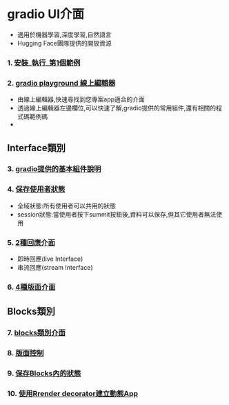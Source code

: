 # gradio UI介面
- 適用於機器學習,深度學習,自然語言
- Hugging Face團隊提供的開放資源

### 1. [安裝_執行_第1個範例](./quickstart)

### 2. [gradio playground 線上編輯器](https://www.gradio.app/playground)

- 由線上編輯器,快速尋找到您專案app適合的介面
- 透過線上編輯器左邊欄位,可以快速了解,gradio提供的常用組件,還有相關的程式碼範例碼
- 
## Interface類別

### 3. [gradio提供的基本組件說明](https://www.gradio.app/docs/gradio/interface)

### 4. [保存使用者狀態](./interface_state)
- 全域狀態:所有使用者可以共用的狀態
- session狀態:當使用者按下summit按鈕後,資料可以保存,但其它使用者無法使用

### 5. [2種回應介面](./reactive_Interface)
- 即時回應(live Interface)
- 串流回應(stream Interface)

### 6. [4種版面介面](./four_kinds_of_interface)

## Blocks類別

### 7. [blocks類別介面](./building_with_blocks/blocks_and_event_Listeners)

### 8. [版面控制](./interface_state)

### 9. [保存Blocks內的狀態](./state_in_block/)

### 10. [使用Rrender decorator建立動態App](./dynamic_number_of_components)





